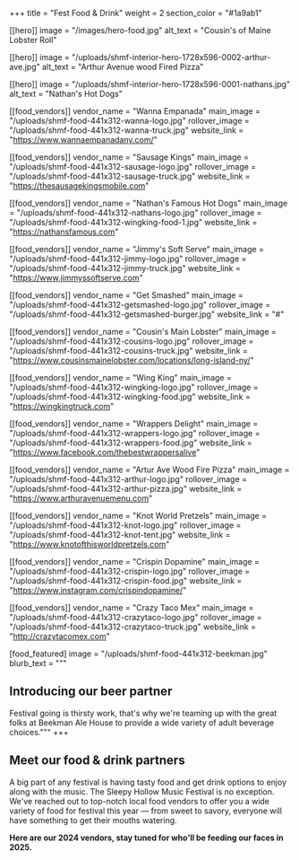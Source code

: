 +++
title = "Fest Food & Drink"
weight = 2
section_color = "#1a9ab1"

[[hero]]
image = "/images/hero-food.jpg"
alt_text = "Cousin's of Maine Lobster Roll"

[[hero]]
image = "/uploads/shmf-interior-hero-1728x596-0002-arthur-ave.jpg"
alt_text = "Arthur Avenue wood Fired Pizza"

[[hero]]
image = "/uploads/shmf-interior-hero-1728x596-0001-nathans.jpg"
alt_text = "Nathan's Hot Dogs"

[[food_vendors]]
vendor_name = "Wanna Empanada"
main_image = "/uploads/shmf-food-441x312-wanna-logo.jpg"
rollover_image = "/uploads/shmf-food-441x312-wanna-truck.jpg"
website_link = "https://www.wannaempanadany.com/"

[[food_vendors]]
vendor_name = "Sausage Kings"
main_image = "/uploads/shmf-food-441x312-sausage-logo.jpg"
rollover_image = "/uploads/shmf-food-441x312-sausage-truck.jpg"
website_link = "https://thesausagekingsmobile.com"

[[food_vendors]]
vendor_name = "Nathan's Famous Hot Dogs"
main_image = "/uploads/shmf-food-441x312-nathans-logo.jpg"
rollover_image = "/uploads/shmf-food-441x312-wingking-food-1.jpg"
website_link = "https://nathansfamous.com"

[[food_vendors]]
vendor_name = "Jimmy's Soft Serve"
main_image = "/uploads/shmf-food-441x312-jimmy-logo.jpg"
rollover_image = "/uploads/shmf-food-441x312-jimmy-truck.jpg"
website_link = "https://www.jimmyssoftserve.com"

[[food_vendors]]
vendor_name = "Get Smashed"
main_image = "/uploads/shmf-food-441x312-getsmashed-logo.jpg"
rollover_image = "/uploads/shmf-food-441x312-getsmashed-burger.jpg"
website_link = "#"

[[food_vendors]]
vendor_name = "Cousin's Main Lobster"
main_image = "/uploads/shmf-food-441x312-cousins-logo.jpg"
rollover_image = "/uploads/shmf-food-441x312-cousins-truck.jpg"
website_link = "https://www.cousinsmainelobster.com/locations/long-island-ny/"

[[food_vendors]]
vendor_name = "Wing King"
main_image = "/uploads/shmf-food-441x312-wingking-logo.jpg"
rollover_image = "/uploads/shmf-food-441x312-wingking-food.jpg"
website_link = "https://wingkingtruck.com"

[[food_vendors]]
vendor_name = "Wrappers Delight"
main_image = "/uploads/shmf-food-441x312-wrappers-logo.jpg"
rollover_image = "/uploads/shmf-food-441x312-wrappers-food.jpg"
website_link = "https://www.facebook.com/thebestwrappersalive"

[[food_vendors]]
vendor_name = "Artur Ave Wood Fire Pizza"
main_image = "/uploads/shmf-food-441x312-arthur-logo.jpg"
rollover_image = "/uploads/shmf-food-441x312-arthur-pizza.jpg"
website_link = "https://www.arthuravenuemenu.com"

[[food_vendors]]
vendor_name = "Knot World Pretzels"
main_image = "/uploads/shmf-food-441x312-knot-logo.jpg"
rollover_image = "/uploads/shmf-food-441x312-knot-tent.jpg"
website_link = "https://www.knotofthisworldpretzels.com"

[[food_vendors]]
vendor_name = "Crispin Dopamine"
main_image = "/uploads/shmf-food-441x312-crispin-logo.jpg"
rollover_image = "/uploads/shmf-food-441x312-crispin-food.jpg"
website_link = "https://www.instagram.com/crispindopamine/"

[[food_vendors]]
vendor_name = "Crazy Taco Mex"
main_image = "/uploads/shmf-food-441x312-crazytaco-logo.jpg"
rollover_image = "/uploads/shmf-food-441x312-crazytaco-truck.jpg"
website_link = "http://crazytacomex.com"

[food_featured]
image = "/uploads/shmf-food-441x312-beekman.jpg"
blurb_text = """
## Introducing our beer partner

Festival going is thirsty work, that's why we're teaming up with the great folks at Beekman Ale House to provide a wide variety of adult beverage choices."""
+++
## Meet our food & drink partners

A big part of any festival is having tasty food and get drink options to enjoy along with the music. The Sleepy Hollow Music Festival is no exception. We've reached out to top-notch local food vendors to offer you a wide variety of food for festival this year — from sweet to savory, everyone will have something to get their mouths watering.

**Here are our 2024 vendors, stay tuned for who'll be feeding our faces in 2025.**